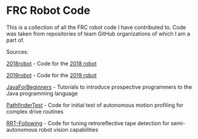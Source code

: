 # FRC Robot Code
This is a collection of all the FRC robot code I have contributed to. Code was taken from repositories of team GitHub organizations of which I am a part of.

Sources:

[2018robot](https://github.com/team6908/2018robot) - Code for the [2018 robot](https://www.thebluealliance.com/team/6908/2018)

[2019robot](https://github.com/frc6908/2019neptune) - Code for the [2019 robot](https://www.thebluealliance.com/team/6908/2019)

[JavaForBeginners](https://github.com/frc6908/JavaForBeginners) - Tutorials to introduce prospective programmers to the Java programming language

[PathfinderTest](https://github.com/frc6908/PathfinderTest) - Code for initial test of autonomous motion profiling for complex drive routines

[RRT-Following](https://github.com/frc6908/RRT-Following) - Code for tuning retroreflective tape detection for semi-autonomous robot vision capabilities
